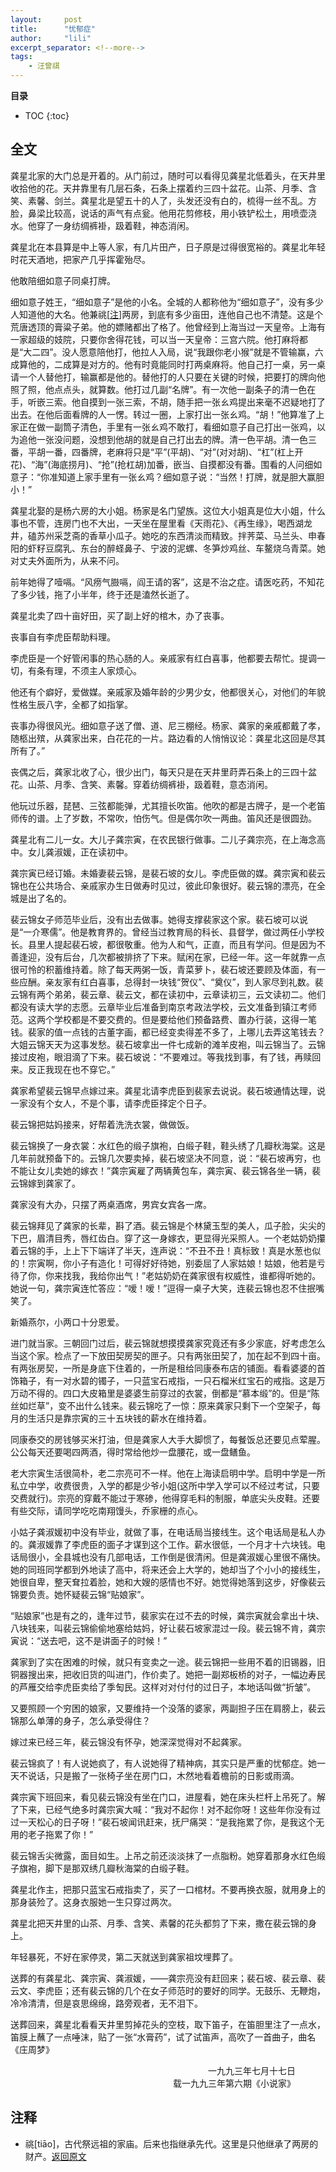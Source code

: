 ```yaml
---
layout:     post
title:      "忧郁症"
author:     "lili"
excerpt_separator: <!--more-->
tags:
    - 汪曾祺
---
```


 <!--more-->
 
**目录**
* TOC
{:toc}

## 全文
龚星北家的大门总是开着的。从门前过，随时可以看得见龚星北低着头，在天井里收拾他的花。天井靠里有几层石条，石条上摆着约三四十盆花。山茶、月季、含笑、素馨、剑兰。龚星北是望五十的人了，头发还没有白的，梳得一丝不乱。方脸，鼻梁比较高，说话的声气有点瓮。他用花剪修枝，用小铁铲松土，用喷壶浇水。他穿了一身纺绸裤褂，趿着鞋，神态消闲。

龚星北在本县算是中上等人家，有几片田产，日子原是过得很宽裕的。龚星北年轻时花天酒地，把家产几乎挥霍殆尽。

他敢陪细如意子同桌打牌。

细如意子姓王，“细如意子”是他的小名。全城的人都称他为“细如意子”，没有多少人知道他的大名。他兼祧[<a href='#z_1'>注</a><a name='zb_1'></a>]两房，到底有多少亩田，连他自己也不清楚。这是个荒唐透顶的膏粱子弟。他的嫖赌都出了格了。他曾经到上海当过一天皇帝。上海有一家超级的妓院，只要你舍得花钱，可以当一天皇帝：三宫六院。他打麻将都是“大二四”。没人愿意陪他打，他拉人入局，说“我跟你老小猴”就是不管输赢，六成算他的，二成算是对方的。他有时竟能同时打两桌麻将。他自己打一桌，另一桌请一个人替他打，输赢都是他的。替他打的人只要在关键的时候，把要打的牌向他照了照，他点点头，就算数。他打过几副“名牌”。有一次他一副条子的清一色在手，听嵌三索。他自摸到一张三索，不胡，随手把一张ㄠ鸡提出来毫不迟疑地打了出去。在他后面看牌的人一愣。转过一圈，上家打出一张ㄠ鸡。“胡！”他算准了上家正在做一副筒子清色，手里有一张ㄠ鸡不敢打，看细如意子自己打出一张鸡，以为追他一张没问题，没想到他胡的就是自己打出去的牌。清一色平胡。清一色三番，平胡一番，四番牌，老麻将只是“平”(平胡)、“对”(对对胡)、“杠”(杠上开花)、“海”(海底捞月)、“抢”(抢杠胡)加番，嵌当、自摸都没有番。围看的人问细如意子：“你准知道上家手里有一张ㄠ鸡？细如意子说：“当然！打牌，就是胆大赢胆小！”

龚星北娶的是杨六房的大小姐。杨家是名门望族。这位大小姐真是位大小姐，什么事也不管，连房门也不大出，一天坐在屋里看《天雨花》、《再生缘》，喝西湖龙井，磕苏州采芝斋的香草小瓜子。她吃的东西清淡而精致。拌荠菜、马兰头、申春阳的虾籽豆腐乳、东台的醉蛏鼻子、宁波的泥螺、冬笋炒鸡丝、车鳌烧乌青菜。她对丈夫外面所为，从来不问。

前年她得了噎嗝。“风痨气臌嗝，阎王请的客”，这是不治之症。请医吃药，不知花了多少钱，拖了小半年，终于还是溘然长逝了。

龚星北卖了四十亩好田，买了副上好的棺木，办了丧事。

丧事自有李虎臣帮助料理。

李虎臣是一个好管闲事的热心肠的人。亲戚家有红白喜事，他都要去帮忙。提调一切，有条有理，不须主人家烦心。

他还有个癖好，爱做媒。亲戚家及婚年龄的少男少女，他都很关心，对他们的年貌性格生辰八字，全都了如指掌。

丧事办得很风光。细如意子送了僧、道、尼三棚经。杨家、龚家的亲戚都戴了孝，随柩出殡，从龚家出来，白花花的一片。路边看的人悄悄议论：龚星北这回是尽其所有了。”

丧偶之后，龚家北收了心，很少出门，每天只是在天井里莳弄石条上的三四十盆花。山茶、月季、含笑、素馨。穿着纺绸裤褂，趿着鞋，意态消闲。

他玩过乐器，琵琶、三弦都能弹，尤其擅长吹笛。他吹的都是古牌子，是一个老笛师传的谱。上了岁数，不常吹，怕伤气。但是偶尔吹一两曲。笛风还是很圆劲。

龚星北有二儿一女。大儿子龚宗寅，在农民银行做事。二儿子龚宗亮，在上海念高中。女儿龚淑媛，正在读初中。

龚宗寅已经订婚。未婚妻裴云锦，是裴石坡的女儿。李虎臣做的媒。龚宗寅和裴云锦也在公共场合、亲戚家办生日做寿时见过，彼此印象很好。裴云锦的漂亮，在全城是出了名的。

裴云锦女子师范毕业后，没有出去做事。她得支撑裴家这个家。裴石坡可以说是“一介寒儒”。他是教育界的。曾经当过教育局的科长、县督学，做过两任小学校长。县里人提起裴石坡，都很敬重。他为人和气，正直，而且有学问。但是因为不善逢迎，没有后台，几次都被排挤了下来。赋闲在家，已经一年。这一年就靠一点很可怜的积蓄维持着。除了每天两粥一饭，青菜萝卜，裴石坡还要顾及体面，有一些应酬。亲友家有红白喜事，总得封一块钱“贺仪”、“奠仪”，到人家尽到礼数。裴云锦有两个弟弟，裴云章、裴云文，都在读初中，云章读初三，云文读初二。他们都没有读大学的志愿。云章毕业后准备到南京考政法学校，云文准备到镇江考师范。这两个学校都是不要交费的。但是要给他们预备路费、置办行装，这得一笔钱。裴家的值一点钱的古董字画，都已经变卖得差不多了，上哪儿去弄这笔钱去？大姐云锦天天为这事发愁。裴石坡拿出一件七成新的滩羊皮袍，叫云锦当了。云锦接过皮袍，眼泪滴了下来。裴石坡说：“不要难过。等我找到事，有了钱，再赎回来。反正我现在也不穿它。”

龚家希望裴云锦早点嫁过来。龚星北请李虎臣到裴家去说说。裴石坡通情达理，说一家没有个女人，不是个事，请李虎臣择定个日子。

裴云锦把姑妈接来，好帮着洗洗衣裳，做做饭。

裴云锦换了一身衣裳：水红色的缎子旗袍，白缎子鞋，鞋头绣了几瓣秋海棠。这是几年前就预备下的。云锦几次要卖掉，裴石坡坚决不同意，说：“裴石坡再穷，也不能让女儿卖她的嫁衣！”龚宗寅雇了两辆黄包车，龚宗寅、裴云锦各坐一辆，裴云锦嫁到龚家了。

龚家没有大办，只摆了两桌酒席，男宾女宾各一席。

裴云锦拜见了龚家的长辈，斟了酒。裴云锦是个林黛玉型的美人，瓜子脸，尖尖的下巴，眉清目秀，唇红齿白。穿了这一身嫁衣，更显得光采照人。一个老姑奶奶攥着云锦的手，上上下下端详了半天，连声说：“不丑不丑！真标致！真是水葱也似的！宗寅啊，你小子有造化！可得好好待她，别委屈了人家姑娘！姑娘，他若是亏待了你，你来找我，我给你出气！”老姑奶奶在龚家很有权威性，谁都得听她的。她说一句，龚宗寅连忙答应：“嗳！嗳！”逗得一桌子大笑，连裴云锦也忍不住抿嘴笑了。

新婚燕尔，小两口十分恩爱。

进门就当家。三朝回门过后，裴云锦就想摸摸龚家究竟还有多少家底，好考虑怎么当这个家。检点了一下放田契房契的匣子。只有两张田契了，加在起不到四十亩。有两张房契，一所是身底下住着的，一所是租给同康泰布店的铺面。看看婆婆的首饰箱子，有一对水碧的镯子，一只蓝宝石戒指，一只石榴米红宝石的戒指。这是万万动不得的。四口大皮箱里是婆婆生前穿过的衣裳，倒都是“慕本缎”的。但是“陈丝如烂草”，变不出什么钱来。裴云锦吃了一惊：原来龚家只剩下一个空架子，每月的生活只是靠宗寅的三十五块钱的薪水在维持着。

同康泰交的房钱够买米打油，但是龚家人大手大脚惯了，每餐饭总还要见点荤腥。公公每天还要喝四两酒，得时常给他炒一盘腰花，或一盘鳝鱼。

老大宗寅生活很简朴，老二宗亮可不一样。他在上海读启明中学。启明中学是一所私立中学，收费很贵，入学的都是少爷小姐(这所中学入学可以不经过考试，只要交费就行)。宗亮的穿戴不能过于寒碜，他得穿毛料的制服，单底尖头皮鞋。还要有些交际，请同学吃吃南翔馒头，乔家栅的点心。

小姑子龚淑媛初中没有毕业，就做了事，在电话局当接线生。这个电话局是私人办的。龚淑媛靠了李虎臣的面子才谋到这个工作。薪水很低，一个月才十六块钱。电话局很小，全县城也没有几部电话，工作倒是很清闲。但是龚淑媛心里很不痛快。她的同班同学都到外地读了高中，将来还会上大学的，她却当了个小小的接线生，她很自卑，整天耷拉着脸，她和大嫂的感情也不好。她觉得她落到这步，好像裴云锦要负责。她怀疑裴云锦“贴娘家”。

“贴娘家”也是有之的，逢年过节，裴家实在过不去的时候，龚宗寅就会拿出十块、八块钱来，叫裴云锦偷偷地塞给姑妈，好让裴石坡家混过一段。裴云锦不肯，龚宗寅说：“送去吧，这不是讲面子的时候！”

龚家到了实在困难的时候，就只有变卖之一途。裴云锦把一些用不着的旧锡器，旧铜器搜出来，把收旧货的叫进门，作价卖了。她把一副郑板桥的对子，一幅边寿民的芦雁交给李虎臣卖给了季匋民。这样对对付付的过日子，本地话叫做“折皱”。

又要照顾一个穷困的娘家，又要维持一个没落的婆家，两副担子压在肩膀上，裴云锦那么单薄的身子，怎么承受得住？

嫁过来已经三年，裴云锦没有怀孕，她深深觉得对不起龚家。

裴云锦疯了！有人说她疯了，有人说她得了精神病，其实只是严重的忧郁症。她一天不说话，只是搬了一张椅子坐在房门口，木然地看着檐前的日影或雨滴。

龚宗寅下班回来，看见裴云锦没有坐在门口，进屋看，她在床头栏杆上吊死了。解了下来，已经气绝多时龚宗寅大喊：“我对不起你！对不起你呀！这些年你没有过过一天松心的日子呀！”裴石坡闻讯赶来，抚尸痛哭：“是我拖累了你，是我这个无用的老子拖累了你！”

裴云锦舌尖微露，面目如生。上吊之前还淡淡抹了一点脂粉。她穿着那身水红色缎子旗袍，脚下是那双绣几瓣秋海棠的白缎子鞋。

龚星北作主，把那只蓝宝石戒指卖了，买了一口棺材。不要再换衣服，就用身上的那身装殓了。这身衣服她一生只穿过两次。

龚星北把天井里的山茶、月季、含笑、素馨的花头都剪了下来，撒在裴云锦的身上。

年轻暴死，不好在家停灵，第二天就送到龚家祖坟埋葬了。

送葬的有龚星北、龚宗寅、龚淑媛，——龚宗亮没有赶回来；裴石坡、裴云章、裴云文、李虎臣；还有裴云锦的几个在女子师范时的要好的同学。无鼓乐、无鞭炮，冷冷清清，但是哀思绵绵，路旁观者，无不泪下。

送葬回来，龚星北看看天井里剪掉花头的空枝，取下笛子，在笛胆里注了一点水，笛膜上蘸了一点唾沫，贴了一张“水膏药”，试了试笛声，高吹了一首曲子，曲名《庄周梦》

<p style='text-align:right; padding: 0 5vw 0 0'>一九九三年七月十七日<br/>载一九九三年第六期《小说家》</p>



## 注释
* <a name='z_1'></a> 祧[tiāo]，古代祭远祖的家庙。后来也指继承先代。这里是只他继承了两房的财产。<a href='#zb_1'>返回原文</a>

